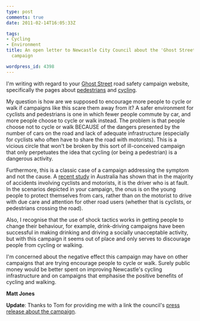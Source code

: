 ```yaml
---
type: post
comments: true
date: 2011-02-14T16:05:33Z

tags:
- Cycling
- Environment
title: An open letter to Newcastle City Council about the 'Ghost Street' road safety
  campaign

wordpress_id: 4398
---
```


I'm writing with regard to your [Ghost Street](http://www.ghoststreet.co.uk/) road safety campaign website, specifically the pages about [pedestrians](http://ghoststreet.co.uk/index.php/site/pedestrians) and [cycling](http://ghoststreet.co.uk/index.php/site/cycling).

My question is how are we supposed to encourage more people to cycle or walk if campaigns like this scare them away from it? A safer environment for cyclists and pedestrians is one in which fewer people commute by car, and more people choose to cycle or walk instead. The problem is that people choose not to cycle or walk BECAUSE of the dangers presented by the number of cars on the road and lack of adequate infrastructure (especially for cyclists who often have to share the road with motorists). This is a vicious circle that won't be broken by this sort of ill-conceived campaign that only perpetuates the idea that cycling (or being a pedestrian) is a dangerous activity.

Furthermore, this is a classic case of a campaign addressing the symptom and not the cause. A [recent study](http://www.bikeradar.com/news/article/drivers-at-fault-in-majority-of-cycling-accidents-28489) in Australia has shown that in the majority of accidents involving cyclists and motorists, it is the driver who is at fault.  In the scenarios depicted in your campaign, the onus is on the young people to protect themselves from cars, rather than on the motorist to drive with due care and attention for other road users (whether that is cyclists, or pedestrians crossing the road).

Also, I recognise that the use of shock tactics works in getting people to change their behaviour, for example, drink-driving campaigns have been successful in making drinking and driving a socially unacceptable activity, but with this campaign it seems out of place and only serves to discourage people from cycling or walking.

I'm concerned about the negative effect this campaign may have on other campaigns that are trying encourage people to cycle or walk. Surely public money would be better spent on improving Newcastle's cycling infrastructure and on campaigns that emphasise the positive benefits of cycling and walking.

**Matt Jones**

**Update**: Thanks to Tom for providing me with a link the council's [press release about the campaign](http://www.newcastle.gov.uk/core.nsf/a/ghost_street_press_release). 

